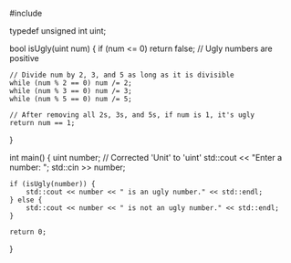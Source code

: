 #include <iostream>

typedef unsigned int uint;

bool isUgly(uint num) {
    if (num <= 0) return false; // Ugly numbers are positive

    // Divide num by 2, 3, and 5 as long as it is divisible
    while (num % 2 == 0) num /= 2;
    while (num % 3 == 0) num /= 3;
    while (num % 5 == 0) num /= 5;

    // After removing all 2s, 3s, and 5s, if num is 1, it's ugly
    return num == 1;
}

int main() {
    uint number; // Corrected 'Unit' to 'uint'
    std::cout << "Enter a number: ";
    std::cin >> number;
    
    if (isUgly(number)) {
        std::cout << number << " is an ugly number." << std::endl;
    } else {
        std::cout << number << " is not an ugly number." << std::endl;
    }

    return 0;
}








